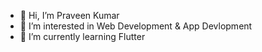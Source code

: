 - 👋 Hi, I’m Praveen Kumar
- 👀 I’m interested in Web Development & App Devlopment
- 🌱 I’m currently learning Flutter
